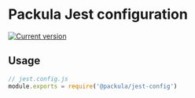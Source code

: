 # Packula Jest configuration

[![Current version][badge-version-image]][badge-version-link]

[badge-version-image]: https://img.shields.io/npm/v/@packula/jest-config?label=%40packula%2Fjest-config&logo=npm&style=for-the-badge
[badge-version-link]: https://npmjs.com/package/@packula/jest-config

## Usage

```js
// jest.config.js
module.exports = require('@packula/jest-config')
```
